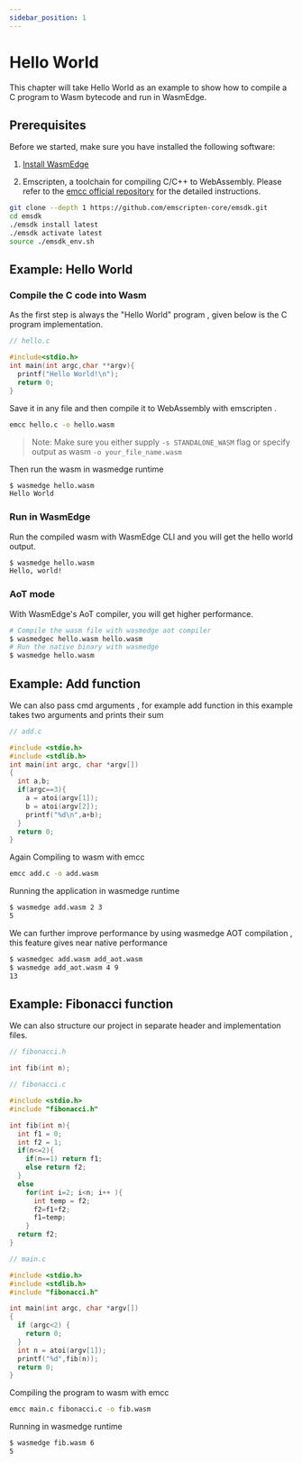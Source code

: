 ```yaml
---
sidebar_position: 1
---
```


# Hello World

This chapter will take Hello World as an example to show how to compile a C program to Wasm bytecode and run in WasmEdge.

## Prerequisites

Before we started, make sure you have installed the following software:

1. [Install WasmEdge](../build-and-run/install)

2. Emscripten, a toolchain for compiling C/C++ to WebAssembly. Please refer to the [emcc official repository](https://github.com/emscripten-core/emsdk) for the detailed instructions.

```bash
git clone --depth 1 https://github.com/emscripten-core/emsdk.git
cd emsdk
./emsdk install latest
./emsdk activate latest
source ./emsdk_env.sh
```

## Example: Hello World

### Compile the C code into Wasm

As the first step is always the "Hello World" program , given below is the C program implementation.

```c
// hello.c

#include<stdio.h>
int main(int argc,char **argv){
  printf("Hello World!\n");
  return 0;
}
```

Save it in any file and then compile it to WebAssembly with emscripten .

```bash
emcc hello.c -o hello.wasm
```

> Note: Make sure you either supply `-s STANDALONE_WASM` flag or specify output as wasm `-o your_file_name.wasm`

Then run the wasm in wasmedge runtime

```bash
$ wasmedge hello.wasm
Hello World
```

### Run in WasmEdge

Run the compiled wasm with WasmEdge CLI and you will get the hello world output.

```bash
$ wasmedge hello.wasm
Hello, world!
```

### AoT mode

With WasmEdge's AoT compiler, you will get higher performance.

```bash
# Compile the wasm file with wasmedge aot compiler
$ wasmedgec hello.wasm hello.wasm
# Run the native binary with wasmedge
$ wasmedge hello.wasm
```

## Example: Add function

We can also pass cmd arguments , for example add function in this example takes two arguments and prints their sum

```c
// add.c

#include <stdio.h>
#include <stdlib.h>
int main(int argc, char *argv[])
{
  int a,b;
  if(argc==3){
    a = atoi(argv[1]);
    b = atoi(argv[2]);
    printf("%d\n",a+b);
  }
  return 0;
}
```

Again Compiling to wasm with emcc

```bash
emcc add.c -o add.wasm
```

Running the application in wasmedge runtime

```bash
$ wasmedge add.wasm 2 3
5
```

We can further improve performance by using wasmedge AOT compilation , this feature gives near native performance

```bash
$ wasmedgec add.wasm add_aot.wasm
$ wasmedge add_aot.wasm 4 9
13
```

## Example: Fibonacci function

We can also structure our project in separate header and implementation files.

```c
// fibonacci.h

int fib(int n);
```

```c
// fibonacci.c

#include <stdio.h>
#include "fibonacci.h"

int fib(int n){
  int f1 = 0;
  int f2 = 1;
  if(n<=2){
    if(n==1) return f1;
    else return f2;
  }
  else
    for(int i=2; i<n; i++ ){
      int temp = f2;
      f2=f1+f2;
      f1=temp;
    }
  return f2;
}
```

```c
// main.c

#include <stdio.h>
#include <stdlib.h>
#include "fibonacci.h"

int main(int argc, char *argv[])
{
  if (argc<2) {
    return 0;
  }
  int n = atoi(argv[1]);
  printf("%d",fib(n));
  return 0;
}
```

Compiling the program to wasm with emcc

```bash
emcc main.c fibonacci.c -o fib.wasm
```

Running in wasmedge runtime

```bash
$ wasmedge fib.wasm 6
5
```
